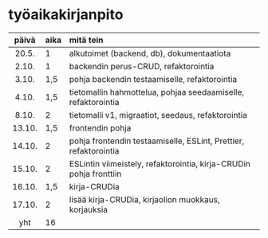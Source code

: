 # työaikakirjanpito

| päivä | aika | mitä tein  |
| :----:|:-----| :-----|
| 20.5. | 1    | alkutoimet (backend, db), dokumentaatiota |
| 2.10. | 1    | backendin perus-CRUD, refaktorointia |
| 3.10. | 1,5  | pohja backendin testaamiselle, refaktorointia |
| 4.10. | 1,5  | tietomallin hahmottelua, pohjaa seedaamiselle, refaktorointia |
| 8.10. | 2  | tietomalli v1, migraatiot, seedaus, refaktorointia |
| 13.10. | 1,5  | frontendin pohja |
| 14.10. | 2  | pohja frontendin testaamiselle, ESLint, Prettier, refaktorointia |
| 15.10. | 2  | ESLintin viimeistely, refaktorointia, kirja-CRUDin pohja fronttiin |
| 16.10. | 1,5  | kirja-CRUDia |
| 17.10. | 2  | lisää kirja-CRUDia, kirjaolion muokkaus, korjauksia |
| yht   | 16  | |
